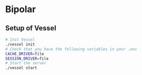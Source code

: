 # Bipolar

## Setup of Vessel
```sh
# Init Vessel
./vessel init
# Check that you have the following variables in your .env
CACHE_DRIVER=file
SESSION_DRIVER=file 
# Start the server
./vessel start
```
